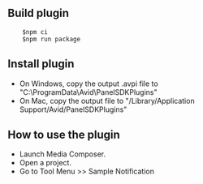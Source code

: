 

## Build plugin
```
    $npm ci
    $npm run package
```

## Install plugin
- On Windows, copy the output .avpi file to  "C:\ProgramData\Avid\PanelSDKPlugins"
- On Mac, copy the output file to "/Library/Application Support/Avid/PanelSDKPlugins"


## How to use the plugin
- Launch Media Composer. 
- Open a project. 
- Go to Tool Menu >> Sample Notification

